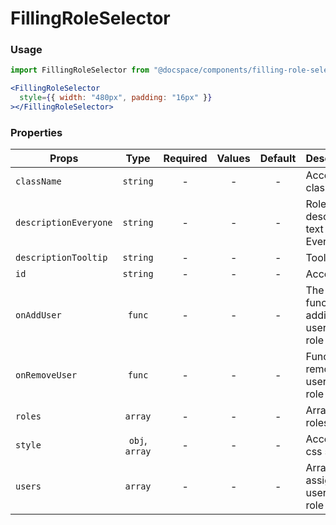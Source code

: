 # FillingRoleSelector

### Usage

```js
import FillingRoleSelector from "@docspace/components/filling-role-selector";
```

```jsx
<FillingRoleSelector
  style={{ width: "480px", padding: "16px" }}
></FillingRoleSelector>
```

### Properties

| Props                 |      Type      | Required | Values | Default | Description                             |
| --------------------- | :------------: | :------: | :----: | :-----: | --------------------------------------- |
| `className`           |    `string`    |    -     |   -    |    -    | Accepts class                           |
| `descriptionEveryone` |    `string`    |    -     |   -    |    -    | Role description text Everyone          |
| `descriptionTooltip`  |    `string`    |    -     |   -    |    -    | Tooltip text                            |
| `id`                  |    `string`    |    -     |   -    |    -    | Accepts id                              |
| `onAddUser`           |     `func`     |    -     |   -    |    -    | The function of adding a user to a role |
| `onRemoveUser`        |     `func`     |    -     |   -    |    -    | Function to remove a user from a role   |
| `roles`               |    `array`     |    -     |   -    |    -    | Array of roles                          |
| `style`               | `obj`, `array` |    -     |   -    |    -    | Accepts css style                       |
| `users`               |    `array`     |    -     |   -    |    -    | Array of assigned users per role        |
